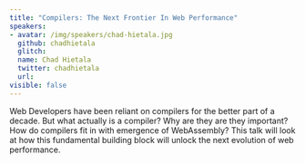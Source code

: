 ```yaml
---
title: "Compilers: The Next Frontier In Web Performance"
speakers:
- avatar: /img/speakers/chad-hietala.jpg
  github: chadhietala
  glitch:
  name: Chad Hietala
  twitter: chadhietala
  url:
visible: false
---
```


Web Developers have been reliant on compilers for the better part of a decade. But what actually is a compiler? Why are they are they important? How do compilers fit in with emergence of WebAssembly? This talk will look at how this fundamental building block will unlock the next evolution of web performance.
